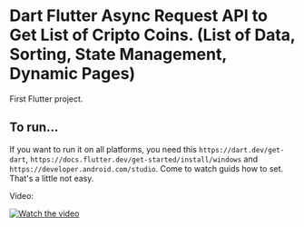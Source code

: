 # Dart Flutter Async Request API to Get List of Cripto Coins. (List of Data, Sorting, State Management, Dynamic Pages)

First Flutter project.

## To run...

If you want to run it on all platforms, you need this ```https://dart.dev/get-dart```, ```https://docs.flutter.dev/get-started/install/windows``` and ```https://developer.android.com/studio```.
Come to watch guids how to set. That's a little not easy.

Video:

[![Watch the video](https://i.gyazo.com/25d7ed306af8e345a073939df4ca94ff.png)](https://i.gyazo.com/e6834c2768bc0aba7e2aa14dc5944e1d.mp4)

